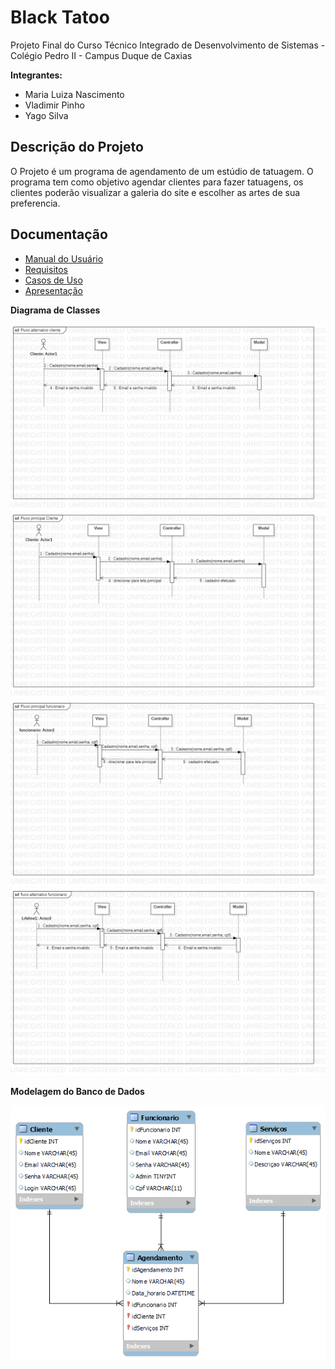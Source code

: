 # Black Tatoo

Projeto Final do Curso Técnico Integrado de Desenvolvimento de Sistemas - Colégio Pedro II - Campus Duque de Caxias

**Integrantes:**
 - Maria Luiza Nascimento
 - Vladimir Pinho
 - Yago Silva

 ## Descrição do Projeto

 O Projeto é um programa de agendamento de um estúdio de tatuagem.
O programa tem como objetivo agendar clientes para fazer tatuagens, os clientes poderão visualizar a galeria do site e escolher as artes de sua preferencia.

## Documentação

- [Manual do Usuário](manual.md)
- [Requisitos](requisitos.md)
- [Casos de Uso](casos-de-uso.md)
- [Apresentação](apresentacao.pdf)

**Diagrama de Classes**

![Diagrama de Classes](Fluxo-alternativo-cliente.png)
![Diagrama de Classes](Fluxo-principal-Cliente.png)
![Diagrama de Classes](Fluxo-principal-funcionario.png)
![Diagrama de Classes](fluxo-alternativo-funcionario.png)

**Modelagem do Banco de Dados**

![Diagrama de Banco de Dados](Diag-bd.png)
